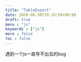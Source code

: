 ```yaml
---
title: "TableExport"
date: 2020-06-30T19:10:59+08:00
draft: true
menu : "js"
keywords : ["js"]
more : false
toc : false
---
```


遇到一个js一直导不出去的bug